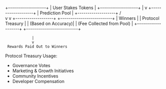 +-------------------+
| User Stakes Tokens |
+-------------------+
           |
           v
+-------------------+
|  Prediction Pool   |
+-------------------+
       /       \
      v         v
+-------------------+      +--------------------------+
|    Winners        |      |    Protocol Treasury      |
| (Based on Accuracy)|      | (Fee Collected from Pool) |
+-------------------+      +--------------------------+

                |
                v
     Rewards Paid Out to Winners

Protocol Treasury Usage:
- Governance Votes
- Marketing & Growth Initiatives
- Community Incentives
- Developer Compensation

